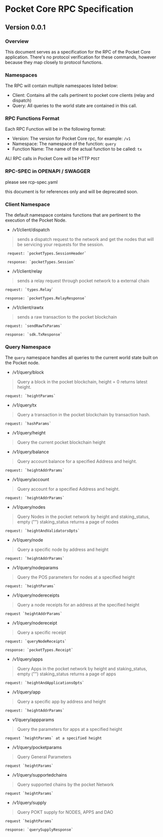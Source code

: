 # Pocket Core RPC Specification
## Version 0.0.1

### Overview
This document serves as a specification for the RPC of the Pocket Core application. There's no protocol verification for these commands, however because they map closely to protocol functions.

### Namespaces
The RPC will contain multiple namespaces listed below:

- Client: Contains all the calls pertinent to pocket core clients (relay and dispatch)
- Query: All queries to the world state are contained in this call.

### RPC Functions Format
Each RPC Function will be in the following format:

- Version: The version for Pocket Core rpc, for example: `/v1`
- Namespace: The namespace of the function: `query`
- Function Name: The name of the actual function to be called: `tx`

ALl RPC calls in Pocket Core will be HTTP `POST`

### RPC-SPEC in OPENAPI / SWAGGER

please see rcp-spec.yaml

this document is for references only and will be deprecated soon.


### Client Namespace
The default namespace contains functions that are pertinent to the execution of the Pocket Node.

- /v1/client/dispatch
> sends a dispatch request to the network and get the nodes that will be servicing your requests for the session.

     request: `pocketTypes.SessionHeader`

     response: `pocketTypes.Session`

- /v1/client/relay
> sends a relay request through pocket network to a external chain

    request: `types.Relay`

    response: `pocketTypes.RelayResponse`

- /v1/client/rawtx
> sends a raw transaction to the pocket blockchain

    request: `sendRawTxParams`

    response: `sdk.TxResponse`

### Query Namespace
The `query` namespace handles all queries to the current world state built on the Pocket node.

- /v1/query/block
> Query a block in the pocket blockchain, height = 0 returns latest height.

    request: `heightParams`

- /v1/query/tx
> Query a transaction in the pocket blockchain by transaction hash.

    request: `hashParams`

- /v1/query/height
> Query the current pocket blockchain height

- /v1/query/balance
> Query account balance for a specified Address and height.

    request: `heightAddrParams`

- /v1/query/account
> Query account for a specified Address and height.

    request: `heightAddrParams`

- /v1/query/nodes
> Query Nodes in the pocket network by height and staking_status, empty ("") staking_status returns a page of nodes

    request: `heightAndValidatorsOpts`

- /v1/query/node
> Query a specific node by address and height

    request: `heightAddrParams`

- /v1/query/nodeparams
> Query the POS parameters for nodes at a specified height

    request: `heightParams`

- /v1/query/nodereceipts
> Query a node receipts for an address at the specified height

    request `heightAddrParams`

- /v1/query/nodereceipt
> Query a specific receipt

    request: `queryNodeReceipts`

    response: `pocketTypes.Receipt`

- /v1/query/apps
> Query Apps in the pocket network by height and staking_status, empty ("") staking_status returns a page of apps

    request: `heightAndApplicationsOpts`

- /v1/query/app
> Query a specific app by address and height

    request: `heightAddrParams`

- v1/query/appparams
> Query the parameters for apps at a specified height

    request `heightParams` at a specified height

- /v1/query/pocketparams
> Query General Parameters

    request `heightParams`

- /v1/query/supportedchains
> Query supported chains by the pocket Network

    request `heightParams`

- /v1/query/supply
> Query POKT supply for NODES, APPS and DAO

    request `heightParams`

    response: `querySupplyResponse`
